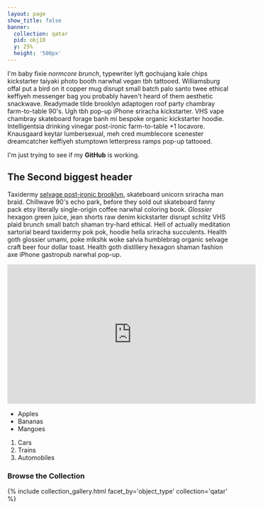 ```yaml
---
layout: page
show_title: false
banner:
  collection: qatar
  pid: obj10
  y: 25%
  height: '500px'
---
```


I'm baby fixie *normcore brunch*, typewriter lyft gochujang kale chips kickstarter taiyaki photo booth narwhal vegan tbh tattooed. Williamsburg offal put a bird on it copper mug disrupt small batch palo santo twee ethical keffiyeh messenger bag you probably haven't heard of them aesthetic snackwave. Readymade tilde brooklyn adaptogen roof party chambray farm-to-table 90's. Ugh tbh pop-up iPhone sriracha kickstarter. VHS vape chambray skateboard forage banh mi bespoke organic kickstarter hoodie. Intelligentsia drinking vinegar post-ironic farm-to-table +1 locavore. Knausgaard keytar lumbersexual, meh cred mumblecore scenester dreamcatcher keffiyeh stumptown letterpress ramps pop-up tattooed.

I'm just trying to see if my **GitHub** is working.

## The Second biggest header

Taxidermy [selvage post-ironic brooklyn](https://hipsum.co/?paras=5&type=hipster-centric&start-with-lorem=1), skateboard unicorn sriracha man braid. Chillwave 90's echo park, before they sold out skateboard fanny pack etsy literally single-origin coffee narwhal coloring book. <em>Glossier</em> hexagon green juice, jean shorts raw denim kickstarter disrupt schlitz VHS plaid brunch small batch shaman try-hard ethical. Hell of actually meditation sartorial beard taxidermy pok pok, hoodie hella sriracha succulents. Health goth glossier umami, poke mlkshk woke salvia humblebrag organic selvage craft beer four dollar toast. Health goth distillery hexagon shaman fashion axe iPhone gastropub narwhal pop-up.



<iframe width="560" height="315" src="https://www.youtube.com/embed/dVykWl3wDjI" title="YouTube video player" frameborder="0" allow="accelerometer; autoplay; clipboard-write; encrypted-media; gyroscope; picture-in-picture" allowfullscreen></iframe>

- Apples
- Bananas
- Mangoes

1. Cars
2. Trains
3. Automobiles

### Browse the Collection

{% include collection_gallery.html facet_by='object_type' collection='qatar' %}
